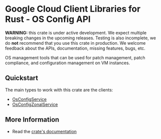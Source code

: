 # Google Cloud Client Libraries for Rust - OS Config API

<!-- Code generated by sidekick. DO NOT EDIT. -->

**WARNING:** this crate is under active development. We expect multiple breaking
changes in the upcoming releases. Testing is also incomplete, we do **not**
recommend that you use this crate in production. We welcome feedback about the
APIs, documentation, missing features, bugs, etc.

OS management tools that can be used for patch management, patch
compliance, and configuration management on VM instances.

## Quickstart

The main types to work with this crate are the clients:

* [OsConfigService]
* [OsConfigZonalService]

## More Information

* Read the [crate's documentation](https://docs.rs/google-cloud-osconfig-v1/latest/google-cloud-osconfig-v1)

[OsConfigService]: https://docs.rs/google-cloud-osconfig-v1/latest/google_cloud_osconfig_v1/client/struct.OsConfigService.html
[OsConfigZonalService]: https://docs.rs/google-cloud-osconfig-v1/latest/google_cloud_osconfig_v1/client/struct.OsConfigZonalService.html
